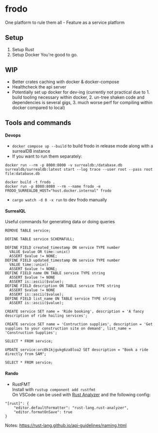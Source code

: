 # frodo
One platform to rule them all - Feature as a service platform

## Setup
1. Setup Rust
2. Setup Docker
You're good to go.

## WIP
- Better crates caching with docker & docker-compose
- Healthcheck the api server
- Potentially set up docker for dev-ing (currently not practical due to 1. build tooling necessary within docker, 2. un-tree shaken code and dependencies is several gigs, 3. much worse perf for compiling within docker compared to local)

## Tools and commands
#### Devops
- `docker compose up --build` to build frodo in release mode along with a surrealDB instance  
- If you want to run them separately:  
```
docker run --rm -p 8000:8000 -v surrealdb:/database.db surrealdb/surrealdb:latest start --log trace --user root --pass root file:database.db

docker build -t frodo .
docker run -p 8080:8080 --rm --name frodo -e FRODO_SURREALDB_HOST="host.docker.internal" frodo
```
- `cargo watch -d 0 -x run` to dev frodo manually

#### SurrealQL
Useful commands for generating data or doing queries
```
REMOVE TABLE service;

DEFINE TABLE service SCHEMAFULL;

DEFINE FIELD created_timestamp ON service TYPE number
  VALUE $value OR time::unix()
  ASSERT $value != NONE;
DEFINE FIELD updated_timestamp ON service TYPE number
  VALUE time::unix()
  ASSERT $value != NONE;
DEFINE FIELD name ON TABLE service TYPE string
  ASSERT $value != NONE
  ASSERT is::ascii($value);
DEFINE FIELD description ON TABLE service TYPE string
  ASSERT $value != NONE
  ASSERT is::ascii($value);
DEFINE FIELD list_name ON TABLE service TYPE string
  ASSERT is::ascii($value);

CREATE service SET name = 'Ride booking', description = 'A fancy description of ride hailing services';

CREATE service SET name = 'Contruction supplies', description = 'Get supplies to your construction site on demand', list_name = 'Construction Supplies';

SELECT * FROM service;

UPDATE service:orc0k1kjgukg6za8loa2 SET description = "Book a ride directly from SAM";

SELECT * FROM service;
```

#### Rando
- RustFMT  
Install with `rustup component add rustfmt`  
On VSCode can be used with [Rust Analyzer](https://marketplace.visualstudio.com/items?itemName=rust-lang.rust-analyzer) and the following config:
```
"[rust]": {
    "editor.defaultFormatter": "rust-lang.rust-analyzer",
    "editor.formatOnSave": true
}
```
Notes: https://rust-lang.github.io/api-guidelines/naming.html